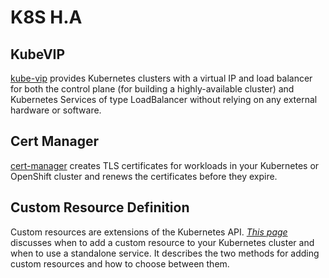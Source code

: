 # K8S H.A

## KubeVIP

[kube-vip] provides Kubernetes clusters with a virtual IP and load balancer for both the control plane (for building a highly-available cluster) and Kubernetes Services of type LoadBalancer without relying on any external hardware or software.

## Cert Manager

[cert-manager] creates TLS certificates for workloads in your Kubernetes or OpenShift cluster and renews the certificates before they expire.

## Custom Resource Definition

Custom resources are extensions of the Kubernetes API. *[This page]* discusses when to add a custom resource to your Kubernetes cluster and when to use a standalone service. It describes the two methods for adding custom resources and how to choose between them.
<!-- links -->
[kube-vip]: https://kube-vip.io/
[cert-manager]: https://cert-manager.io/docs/
[This page]: https://kubernetes.io/docs/concepts/extend-kubernetes/api-extension/custom-resources/
